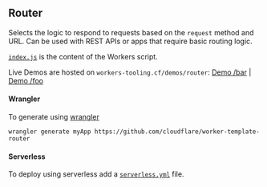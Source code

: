 ## Router

Selects the logic to respond to requests based on the `request` method and URL. Can be used with REST APIs or apps that require basic routing logic.

[`index.js`](https://github.com/cloudflare/worker-template-router/blob/master/router.js) is the content of the Workers script.

Live Demos are hosted on `workers-tooling.cf/demos/router`:
[Demo /bar](http://workers-tooling.cf/demos/router/bar) | [Demo /foo](http://workers-tooling.cf/demos/router/foo)

#### Wrangler

To generate using [wrangler](https://github.com/cloudflare/wrangler)

```
wrangler generate myApp https://github.com/cloudflare/worker-template-router
```

#### Serverless

To deploy using serverless add a [`serverless.yml`](https://serverless.com/framework/docs/providers/cloudflare/) file.
